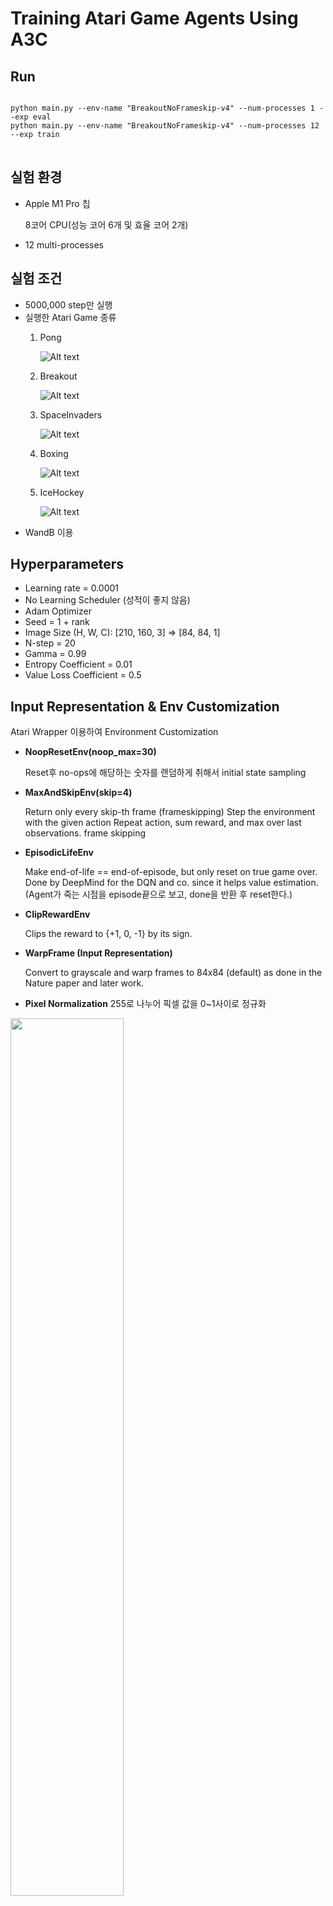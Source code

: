 # Training Atari Game Agents Using A3C  
## Run
<pre>
<code>
python main.py --env-name "BreakoutNoFrameskip-v4" --num-processes 1 --exp eval
python main.py --env-name "BreakoutNoFrameskip-v4" --num-processes 12 --exp train
</code>
</pre>

## 실험 환경
- Apple M1 Pro 칩

  8코어 CPU(성능 코어 6개 및 효율 코어 2개)
- 12 multi-processes

## 실험 조건
- 5000,000 step만 실행 
- 실행한 Atari Game 종류
    1. Pong   

        ![Alt text](./img/pong.gif)

    2. Breakout   

        ![Alt text](./img/breakout.gif)
        
    3. SpaceInvaders   

        ![Alt text](./img/space_invaders.gif)
        
    4. Boxing   

        ![Alt text](./img/boxing.gif)
        
    5. IceHockey   

        ![Alt text](./img/ice_hockey.gif)  
- WandB 이용

## Hyperparameters 
- Learning rate = 0.0001
- No Learning Scheduler (성적이 좋지 않음)
- Adam Optimizer 
- Seed = 1 + rank
- Image Size (H, W, C): [210, 160, 3] => [84, 84, 1] 
- N-step = 20
- Gamma = 0.99
- Entropy Coefficient = 0.01
- Value Loss Coefficient = 0.5



## Input Representation & Env Customization
Atari Wrapper 이용하여 Environment Customization
- __NoopResetEnv(noop_max=30)__

    Reset후 no-ops에 해당하는 숫자를 랜덤하게 취해서 initial state sampling  
    
        
- __MaxAndSkipEnv(skip=4)__  

    Return only every skip-th frame (frameskipping)
    Step the environment with the given action Repeat action, sum reward, and max over last observations.
    frame skipping    
    

- __EpisodicLifeEnv__  

    Make end-of-life == end-of-episode, but only reset on true game over. Done by DeepMind for the DQN and co. since it helps value estimation.(Agent가 죽는 시점을 episode끝으로 보고, done을 반환 후 reset한다.)  
    

- __ClipRewardEnv__  

    Clips the reward to {+1, 0, -1} by its sign.  
    


- __WarpFrame (Input Representation)__

    Convert to grayscale and warp frames to 84x84 (default) as done in the Nature paper and later work.  
  
- __Pixel Normalization__
    255로 나누어 픽셀 값을 0~1사이로 정규화


<img src="./img/representation.png" width="60%" height="60%" >  



  
    
## Model Archiecture

<img src="./img/model.png" width="110%" height="110%" >  


  
## Loss
- __Advantage__ 
- __N-step Return__
- __Entropy Regularization Term 이용__

### 최종 Loss  
### $L = L_{\pi}+c_vL_v+c_eL_{entropy}$    
- $L$ = 최종 Loss
- $L_{\pi}$ = Actor Loss
- $L_{v}$ = Critic Loss
- $L_{entropy}$ = Entropy Regularization Term
- $c_v$ = value coefficient
- $c_e$ = entropy coefficient  

### Critic Loss
### $L_v = (r_{t+1}+ \gamma r_{t+2}+ \gamma^2 r_{t+2}... + \gamma^{19} V_v(s_{t+20})-V_v(s_t))^2 +(r_{t+2}+ \gamma r_{t+3}+ \gamma^2 r_{t+4}... + \gamma^{18} V_v(s_{t+20})-V_v(s_{t+1}))^2 + ... + (r_{t+19}+ \gamma V_v(s_{t+20})-V_v(s_{t+19}))^2$

### Actor Loss
<img src="./img/n-step.png" width="70%" height="70%" >






  
## Experiment Score Graph
### Pong
- Train   
<img src="./img/pong_train.png" width="120%" height="120%" >



- Test
<img src="./img/pong_eval.png" width="100%" height="100%" >

### SpaceInvaders
- Train
<img src="./img/spaceinvaders_train.png" width="120%" height="120%" >



- Test
<img src="./img/spaceinvaders_eval.png" width="100%" height="100%" >

### Breakout
- Train
<img src="./img/breakout_train.png" width="120%" height="120%" >



- Test
<img src="./img/breakout_eval.png" width="100%" height="100%" >

### IceHockey
- Train
<img src="./img/icehockey_train.png" width="120%" height="120%" >


- Test
<img src="./img/icehockey_eval.png" width="100%" height="100%" >


### Boxing
- Train
<img src="./img/boxing_train.png" width="120%" height="120%" >


- Test
<img src="./img/boxing_eval.png" width="100%" height="100%" >    

Pong외에 안정적인 결과가 나온 실험이 거의 없다.   



## Shared Model 작동 원리
- Multiprocessing of Pytorch
다른 process들에게 shared views on the same data를 제공하는 shared_memory를 이용한다. 
tensor/storage가 shared_memory로 이동하면 copy필요없이 텐서나 스토리지를 자유롭게 다른 process로 전송할 수 있다.
<img src="./img/shared_memory.png" width="70%" height="70%" >    
Global weight를 지니는 shared model은 
<img src="./img/codeofsharedmemory.png" width="60%" height="60%" >     

이와같이 선언하는데, shared memory를 통해서 global memory를 이용하겠다는 의미다.  
하지만 참고한 코드중에, shared_grad에 local_grad를 처음 프로세스가 생성되고 한번만 할당하는 것을 발견했다.   
<img src="./img/grad.png" width="60%" height="60%" >    

맞는 코드인가 싶어서 찾아보니, multiprocessing에서 각 프로세스는 shared memory의 data(weight)는 공유하지만 grad는 공유하지 않는다고 한다. grad는 각 프로세스마다 local로 가지며, 각자local model의 loss backward를 통해서 grad를 계산하고 local grad를 통해 global model의 parameter를 올린 optimizer를 이용해서 global weight를 갱신한다.  
__한마디로 각 프로세스마다 각자의 grad를 가지고 배울 수 있도록 하기 위해서라고 할 수 있다.__  


## 보완 실험  
그나마 쉬운 task임에도 성적이 좋지 않았던 Breakout에 대해 보완 실험을 진행해보았다.    
Input과 model의 부실함이 원인인 것 같아서 기존 Model에  
Image 4 stack + BatchNorm2d 추가 + 2번째 conv layer 64채널로 증가  
하였으나 결과가 비슷했다.   
<img src="./img/breakout_보완.png" width="100%" height="100%" >

  


- Reference  

https://github.com/ikostrikov/pytorch-a3c  
https://stable-baselines3.readthedocs.io/en/master/common/atari_wrappers.html  
https://towardsdatascience.com/deep-q-network-dqn-i-bce08bdf2af


  
